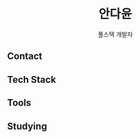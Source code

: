 <div style="text-align: center">
<h1>안다윤</h1>
<p>풀스택 개발자</p>
</div>
<h2>Contact</h2>
<h2>Tech Stack</h2>
<h2>Tools</h2>
<h2>Studying</h2>

<!--
**lolddong/lolddong** is a ✨ _special_ ✨ repository because its `README.md` (this file) appears on your GitHub profile.

Here are some ideas to get you started:

- 🔭 I’m currently working on ...
- 🌱 I’m currently learning ...
- 👯 I’m looking to collaborate on ...
- 🤔 I’m looking for help with ...
- 💬 Ask me about ...
- 📫 How to reach me: ...
- 😄 Pronouns: ...
- ⚡ Fun fact: ...
-->
